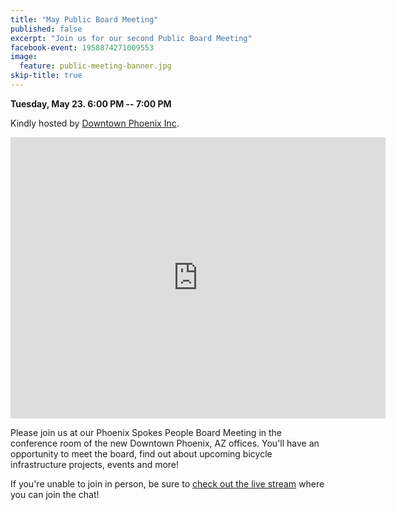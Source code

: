 ```yaml
---
title: "May Public Board Meeting"
published: false
excerpt: "Join us for our second Public Board Meeting"
facebook-event: 1958874271009553
image:
  feature: public-meeting-banner.jpg
skip-title: true
---
```


**Tuesday, May 23. 6:00 PM -- 7:00 PM**

Kindly hosted by [Downtown Phoenix Inc](http://dtphx.org/).

<iframe src="https://www.google.com/maps/embed?pb=!1m14!1m8!1m3!1d13316.204567160927!2d-112.0736025!3d33.4479741!3m2!1i1024!2i768!4f13.1!3m3!1m2!1s0x0%3A0x1aa363d3395991dc!2sDowntown+Phoenix+Inc!5e0!3m2!1sen!2sus!4v1472699206206" width="600" height="450" frameborder="0" style="border:0" allowfullscreen></iframe>

Please join us at our Phoenix Spokes People Board Meeting in the conference room of the new Downtown Phoenix, AZ offices. You'll have an opportunity to meet the board, find out about upcoming bicycle infrastructure projects, events and more!

If you're unable to join in person, be sure to [check out the live stream](https://www.youtube.com/watch?v=q9E5w8AsCVQ) where you can join the chat!
